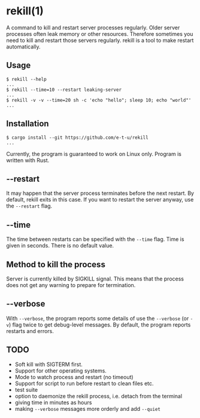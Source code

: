 # rekill(1)

A command to kill and restart server processes regularly.
Older server processes often leak memory or other resources. Therefore sometimes you need to kill and restart those servers regularly. rekill is a tool to make restart automatically.

## Usage

```console
$ rekill --help
...
$ rekill --time=10 --restart leaking-server
...
$ rekill -v -v --time=20 sh -c 'echo "hello"; sleep 10; echo "world"'
...
```

## Installation

```console
$ cargo install --git https://github.com/e-t-u/rekill
...
```

Currently, the program is guaranteed to work on Linux only. Program is written with Rust.

## --restart

It may happen that the server process terminates before the next restart. By default, rekill exits in this case. If you want to restart the server anyway, use the `--restart` flag.

## --time

The time between restarts can be specified with the `--time` flag. Time is given in seconds. There is  no default value.

## Method to kill the process

Server is currently killed by SIGKILL signal. This means that the process does not get any warning to prepare for termination.

## --verbose

With `--verbose`, the program reports some details of  use the `--verbose` (or `-v`) flag twice to get debug-level messages.
By default, the program reports restarts and errors.

## TODO

- Soft kill with SIGTERM first.
- Support for other operating systems.
- Mode to watch process and restart (no timeout)
- Support for script to run before restart to clean files etc.
- test suite
- option to daemonize the rekill process, i.e. detach from the terminal
- giving time in minutes as hours
- making `--verbose` messages more orderly and add `--quiet`
